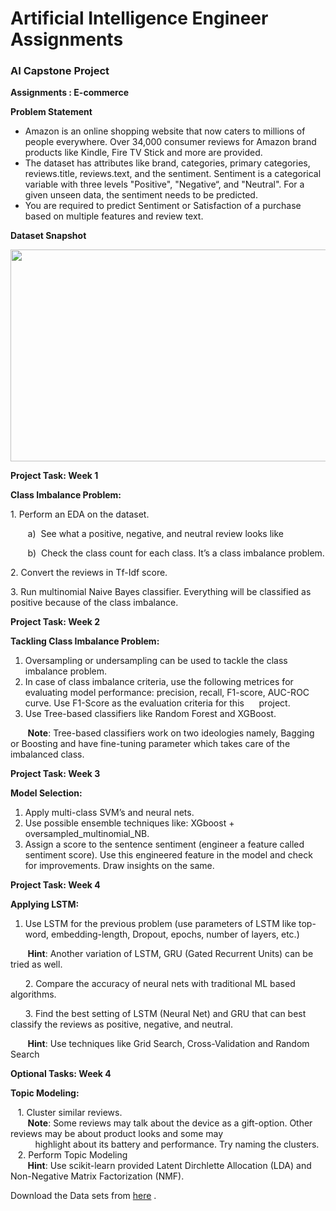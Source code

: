 <h1>Artificial Intelligence Engineer Assignments </h1>
<h3>AI Capstone Project</h3>
 <b>Assignments : E-commerce</b><br>
 <div _ngcontent-ppr-c44="" class="ng-star-inserted"><div _ngcontent-ppr-c44="" class="project-information"><div _ngcontent-ppr-c44="" class="project-description sl-ck-editor">
 
 <div _ngcontent-ppr-c44=""><p>
 <strong>Problem Statement</strong></p>
 
<ul>
	<li>Amazon is an online shopping website that now caters to millions of people everywhere. Over 34,000 consumer reviews for Amazon brand products like Kindle, Fire TV Stick and more are provided.&nbsp;</li>
	<li>The dataset has attributes like brand, categories, primary categories, reviews.title, reviews.text, and the sentiment. Sentiment is a categorical variable with three levels "Positive", "Negative“, and "Neutral". For a given unseen data, the sentiment needs to be predicted.</li>
	<li>You are required to predict Sentiment or Satisfaction of a purchase based on multiple features and review text.</li>
</ul>

<p><strong>Dataset Snapshot</strong></p>

<p><strong><img alt="" height="339" src="https://cfs22.simplicdn.net/paperclip/project/images/1566552102_Picture1.png" width="1179"></strong></p>

<p><strong>Project Task: Week 1</strong></p>

<p><strong>Class Imbalance Problem:</strong></p>

<p>1. Perform an EDA on the dataset.</p>

<p>&nbsp; &nbsp; &nbsp; &nbsp;a) &nbsp;See what a positive, negative, and neutral review looks like</p>

<p>&nbsp; &nbsp; &nbsp; &nbsp;b) &nbsp;Check the class count for each class. It’s a class imbalance problem.</p>

<p>2. Convert the reviews in Tf-Idf score.</p>

<p>3. Run multinomial Naive Bayes classifier. Everything will be classified as positive because of the class imbalance.</p>

<p><strong>Project Task: Week 2</strong></p>

<p><strong>Tackling Class Imbalance Problem:</strong></p>

<ol>
	<li>Oversampling or undersampling can be used to tackle the class imbalance problem.&nbsp;</li>
	<li>In case of class imbalance criteria, use the following metrices for evaluating model performance: precision, recall, F1-score, AUC-ROC curve. Use F1-Score as the evaluation criteria for this&nbsp; &nbsp; &nbsp; project.</li>
	<li>Use Tree-based classifiers like Random Forest and XGBoost.</li>
</ol>

<p>&nbsp; &nbsp; &nbsp; &nbsp;<strong>Note</strong>: Tree-based classifiers work on two ideologies namely, Bagging or Boosting and have fine-tuning parameter which takes care of the imbalanced class.</p>

<p><strong>Project Task: Week 3</strong></p>

<p><strong>Model Selection:</strong></p>

<ol>
	<li>Apply multi-class SVM’s and neural nets.</li>
	<li>Use possible ensemble techniques like: XGboost + oversampled_multinomial_NB.</li>
	<li>Assign a score to the sentence sentiment (engineer a feature called sentiment score). Use this engineered feature in the model and check for improvements. Draw insights on the same.</li>
</ol>

<p><strong>Project Task: Week 4</strong></p>

<p><strong>Applying LSTM:</strong></p>

<ol>
	<li>Use LSTM for the previous problem (use parameters of LSTM like top-word, embedding-length, Dropout, epochs, number of layers, etc.)</li>
</ol>

<p>&nbsp; &nbsp; &nbsp; &nbsp;<strong>Hint</strong>: Another variation of LSTM, GRU (Gated Recurrent Units) can be tried as well.</p>

<p>&nbsp; &nbsp; &nbsp; 2. Compare the accuracy of neural nets with traditional ML based algorithms.</p>

<p>&nbsp; &nbsp; &nbsp; 3. Find the best setting of LSTM (Neural Net) and GRU that can best classify the reviews as positive, negative, and neutral.&nbsp;</p>

<p>&nbsp; &nbsp; &nbsp; &nbsp;<strong>Hint</strong>: Use techniques like Grid Search, Cross-Validation and Random Search</p>

<p><strong>Optional Tasks: Week 4</strong></p>

<p><strong>Topic Modeling:</strong></p>

<p>&nbsp; &nbsp;1. Cluster similar reviews.<br>
&nbsp; &nbsp; &nbsp; &nbsp;<strong>Note</strong>: Some reviews may talk about the device as a gift-option. Other reviews may be about product looks and some may<br>
&nbsp; &nbsp; &nbsp; &nbsp; &nbsp; highlight about its battery and performance. Try naming the clusters.<br>
&nbsp; &nbsp;2. Perform Topic Modeling<br>
&nbsp; &nbsp; &nbsp; &nbsp;<strong>Hint</strong>: Use scikit-learn provided Latent Dirchlette Allocation (LDA) and Non-Negative Matrix Factorization (NMF).</p>

<p>Download the Data sets from <a href="https://github.com/Simplilearn-Edu/Artificial-Intelligence-Capstone-Project-Datasets" target="_blank">here</a>&nbsp;.</p>
</div></div></div>
</div></app-project-footer></div>
